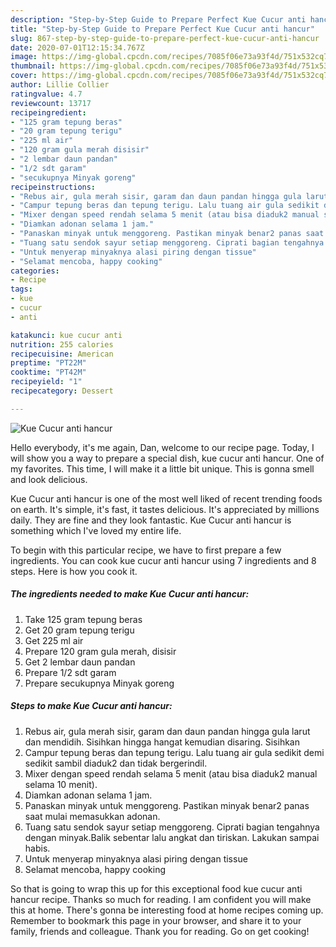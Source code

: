 ```yaml
---
description: "Step-by-Step Guide to Prepare Perfect Kue Cucur anti hancur"
title: "Step-by-Step Guide to Prepare Perfect Kue Cucur anti hancur"
slug: 867-step-by-step-guide-to-prepare-perfect-kue-cucur-anti-hancur
date: 2020-07-01T12:15:34.767Z
image: https://img-global.cpcdn.com/recipes/7085f06e73a93f4d/751x532cq70/kue-cucur-anti-hancur-foto-resep-utama.jpg
thumbnail: https://img-global.cpcdn.com/recipes/7085f06e73a93f4d/751x532cq70/kue-cucur-anti-hancur-foto-resep-utama.jpg
cover: https://img-global.cpcdn.com/recipes/7085f06e73a93f4d/751x532cq70/kue-cucur-anti-hancur-foto-resep-utama.jpg
author: Lillie Collier
ratingvalue: 4.7
reviewcount: 13717
recipeingredient:
- "125 gram tepung beras"
- "20 gram tepung terigu"
- "225 ml air"
- "120 gram gula merah disisir"
- "2 lembar daun pandan"
- "1/2 sdt garam"
- "secukupnya Minyak goreng"
recipeinstructions:
- "Rebus air, gula merah sisir, garam dan daun pandan hingga gula larut dan mendidih. Sisihkan hingga hangat kemudian disaring. Sisihkan"
- "Campur tepung beras dan tepung terigu. Lalu tuang air gula sedikit demi sedikit sambil diaduk2 dan tidak bergerindil."
- "Mixer dengan speed rendah selama 5 menit (atau bisa diaduk2 manual selama 10 menit)."
- "Diamkan adonan selama 1 jam."
- "Panaskan minyak untuk menggoreng. Pastikan minyak benar2 panas saat mulai memasukkan adonan."
- "Tuang satu sendok sayur setiap menggoreng. Ciprati bagian tengahnya dengan minyak.Balik sebentar lalu angkat dan tiriskan. Lakukan sampai habis."
- "Untuk menyerap minyaknya alasi piring dengan tissue"
- "Selamat mencoba, happy cooking"
categories:
- Recipe
tags:
- kue
- cucur
- anti

katakunci: kue cucur anti 
nutrition: 255 calories
recipecuisine: American
preptime: "PT22M"
cooktime: "PT42M"
recipeyield: "1"
recipecategory: Dessert

---
```



![Kue Cucur anti hancur](https://img-global.cpcdn.com/recipes/7085f06e73a93f4d/751x532cq70/kue-cucur-anti-hancur-foto-resep-utama.jpg)

Hello everybody, it's me again, Dan, welcome to our recipe page. Today, I will show you a way to prepare a special dish, kue cucur anti hancur. One of my favorites. This time, I will make it a little bit unique. This is gonna smell and look delicious.

Kue Cucur anti hancur is one of the most well liked of recent trending foods on earth. It's simple, it's fast, it tastes delicious. It's appreciated by millions daily. They are fine and they look fantastic. Kue Cucur anti hancur is something which I've loved my entire life.




To begin with this particular recipe, we have to first prepare a few ingredients. You can cook kue cucur anti hancur using 7 ingredients and 8 steps. Here is how you cook it.

<!--inarticleads1-->

##### The ingredients needed to make Kue Cucur anti hancur:

1. Take 125 gram tepung beras
1. Get 20 gram tepung terigu
1. Get 225 ml air
1. Prepare 120 gram gula merah, disisir
1. Get 2 lembar daun pandan
1. Prepare 1/2 sdt garam
1. Prepare secukupnya Minyak goreng




<!--inarticleads2-->

##### Steps to make Kue Cucur anti hancur:

1. Rebus air, gula merah sisir, garam dan daun pandan hingga gula larut dan mendidih. Sisihkan hingga hangat kemudian disaring. Sisihkan
1. Campur tepung beras dan tepung terigu. Lalu tuang air gula sedikit demi sedikit sambil diaduk2 dan tidak bergerindil.
1. Mixer dengan speed rendah selama 5 menit (atau bisa diaduk2 manual selama 10 menit).
1. Diamkan adonan selama 1 jam.
1. Panaskan minyak untuk menggoreng. Pastikan minyak benar2 panas saat mulai memasukkan adonan.
1. Tuang satu sendok sayur setiap menggoreng. Ciprati bagian tengahnya dengan minyak.Balik sebentar lalu angkat dan tiriskan. Lakukan sampai habis.
1. Untuk menyerap minyaknya alasi piring dengan tissue
1. Selamat mencoba, happy cooking




So that is going to wrap this up for this exceptional food kue cucur anti hancur recipe. Thanks so much for reading. I am confident you will make this at home. There's gonna be interesting food at home recipes coming up. Remember to bookmark this page in your browser, and share it to your family, friends and colleague. Thank you for reading. Go on get cooking!
